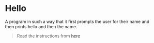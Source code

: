 # Hello

A program in such a way that it first prompts the user for their name and then prints hello and then the name.

>Read the instructions from [here](https://cs50.harvard.edu/x/2021/labs/1/hello/)
